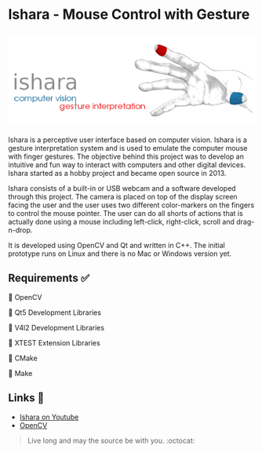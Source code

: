 Ishara - Mouse Control with Gesture
===============================================
![alt text](src/res/ishara_banner.png "Ishara")
--------------------------
Ishara is a perceptive user interface based on computer vision.
Ishara is a gesture interpretation system and is used to emulate
the computer mouse with finger gestures. The objective behind
this project was to develop an intuitive and fun way to interact
with computers and other digital devices.
Ishara started as a hobby project and became open source in 2013.

Ishara consists of a built-in or USB webcam and a software developed
through this project. The camera is placed on top of the display screen
facing the user and the user uses two different color-markers on the
fingers to control the mouse pointer. The user can do all shorts of
actions that is actually done using a mouse including left-click,
right-click, scroll and drag-n-drop.

It is developed using OpenCV and Qt and written in C++.
The initial prototype runs on Linux and there is no Mac or Windows version yet.

Requirements :white_check_mark:
-------------------------------
:pushpin: OpenCV

:pushpin: Qt5 Development Libraries

:pushpin: V4l2 Development Libraries

:pushpin: XTEST Extension Libraries

:pushpin: CMake

:pushpin: Make

Links :link:
------------
* [Ishara on Youtube](https://www.youtube.com/watch?v=B1_xtdR8pn4)
* [OpenCV](http://opencv.org/)

> Live long and may the source be with you. :octocat:
